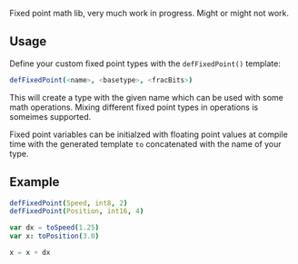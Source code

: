 
Fixed point math lib, very much work in progress.  Might or might not work.



## Usage

Define your custom fixed point types with the `defFixedPoint()` template:

``` Nim
defFixedPoint(<name>, <basetype>, <fracBits>)
```

This will create a type with the given name which can be used with some math
operations. Mixing different fixed point types in operations is someimes
supported.

Fixed point variables can be initialzed with floating point values at compile
time with the generated template `to` concatenated with the name of your type.


## Example

``` Nim
defFixedPoint(Speed, int8, 2)
defFixedPoint(Position, int16, 4)

var dx = toSpeed(1.25)
var x: toPosition(3.0)

x = x + dx
```
